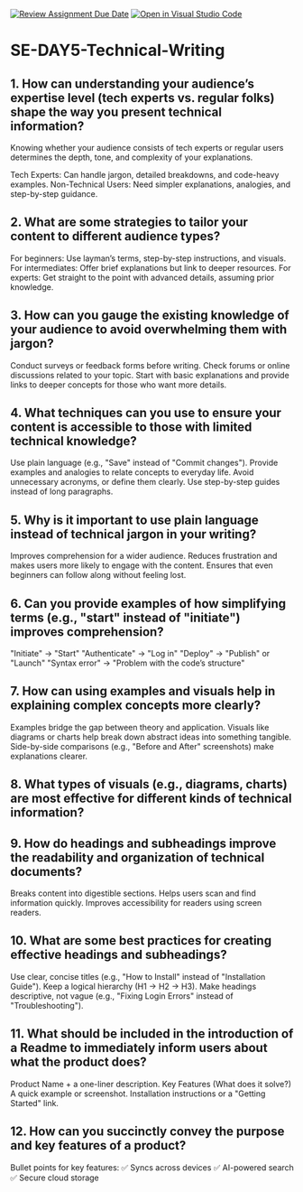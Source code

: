 [![Review Assignment Due Date](https://classroom.github.com/assets/deadline-readme-button-22041afd0340ce965d47ae6ef1cefeee28c7c493a6346c4f15d667ab976d596c.svg)](https://classroom.github.com/a/zsAR-pyY)
[![Open in Visual Studio Code](https://classroom.github.com/assets/open-in-vscode-2e0aaae1b6195c2367325f4f02e2d04e9abb55f0b24a779b69b11b9e10269abc.svg)](https://classroom.github.com/online_ide?assignment_repo_id=18673985&assignment_repo_type=AssignmentRepo)
# SE-DAY5-Technical-Writing
## 1. How can understanding your audience’s expertise level (tech experts vs. regular folks) shape the way you present technical information?
Knowing whether your audience consists of tech experts or regular users determines the depth, tone, and complexity of your explanations.

Tech Experts: Can handle jargon, detailed breakdowns, and code-heavy examples.
Non-Technical Users: Need simpler explanations, analogies, and step-by-step guidance.

## 2. What are some strategies to tailor your content to different audience types?
For beginners: Use layman’s terms, step-by-step instructions, and visuals.
For intermediates: Offer brief explanations but link to deeper resources.
For experts: Get straight to the point with advanced details, assuming prior knowledge.

## 3. How can you gauge the existing knowledge of your audience to avoid overwhelming them with jargon?
Conduct surveys or feedback forms before writing.
Check forums or online discussions related to your topic.
Start with basic explanations and provide links to deeper concepts for those who want more details.

## 4. What techniques can you use to ensure your content is accessible to those with limited technical knowledge?
Use plain language (e.g., "Save" instead of "Commit changes").
Provide examples and analogies to relate concepts to everyday life.
Avoid unnecessary acronyms, or define them clearly.
Use step-by-step guides instead of long paragraphs.

## 5. Why is it important to use plain language instead of technical jargon in your writing?
Improves comprehension for a wider audience.
Reduces frustration and makes users more likely to engage with the content.
Ensures that even beginners can follow along without feeling lost.

## 6. Can you provide examples of how simplifying terms (e.g., "start" instead of "initiate") improves comprehension?
"Initiate" → "Start"
"Authenticate" → "Log in"
"Deploy" → "Publish" or "Launch"
"Syntax error" → "Problem with the code’s structure"

## 7. How can using examples and visuals help in explaining complex concepts more clearly?
Examples bridge the gap between theory and application.
Visuals like diagrams or charts help break down abstract ideas into something tangible.
Side-by-side comparisons (e.g., "Before and After" screenshots) make explanations clearer.

## 8. What types of visuals (e.g., diagrams, charts) are most effective for different kinds of technical information?


## 9. How do headings and subheadings improve the readability and organization of technical documents?
Breaks content into digestible sections.
Helps users scan and find information quickly.
Improves accessibility for readers using screen readers.

## 10. What are some best practices for creating effective headings and subheadings?
Use clear, concise titles (e.g., "How to Install" instead of "Installation Guide").
Keep a logical hierarchy (H1 → H2 → H3).
Make headings descriptive, not vague (e.g., "Fixing Login Errors" instead of "Troubleshooting").

## 11. What should be included in the introduction of a Readme to immediately inform users about what the product does?
Product Name + a one-liner description.
Key Features (What does it solve?)
A quick example or screenshot.
Installation instructions or a "Getting Started" link.

## 12. How can you succinctly convey the purpose and key features of a product?
Bullet points for key features:
✅ Syncs across devices
✅ AI-powered search
✅ Secure cloud storage
